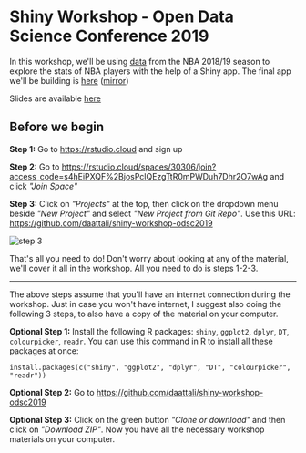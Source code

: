 # Shiny Workshop - Open Data Science Conference 2019

In this workshop, we'll be using [data](https://www.kaggle.com/schmadam97/nba-regular-season-stats-20182019) from the NBA 2018/19 season to explore the stats of NBA players with the help of a Shiny app. The final app we'll be building is [here](https://daattali.com/shiny/nba2018/) ([mirror](https://daattali.shinyapps.io/nba2018/))

Slides are available [here](https://github.com/daattali/shiny-workshop-odsc2019/raw/master/Shiny%20Workshop%20-%20ODSC%202019.pdf)

## Before we begin

**Step 1:** Go to https://rstudio.cloud and sign up

**Step 2:** Go to https://rstudio.cloud/spaces/30306/join?access_code=s4hEiPXQF%2BjosPclQEzgTtR0mPWDuh7Dhr2O7wAg and click *"Join Space"*

**Step 3:** Click on *"Projects"* at the top, then click on the dropdown menu beside *"New Project"* and select *"New Project from Git Repo"*. Use this URL: https://github.com/daattali/shiny-workshop-odsc2019

![step 3](https://i.imgur.com/nU5bbFL.png)

That's all you need to do! Don't worry about looking at any of the material, we'll cover it all in the workshop. All you need to do is steps 1-2-3. 

---

The above steps assume that you'll have an internet connection during the workshop. Just in case you won't have internet, I suggest also doing the following 3 steps, to also have a copy of the material on your computer.

**Optional Step 1:** Install the following R packages: `shiny`, `ggplot2`, `dplyr`, `DT`, `colourpicker`, `readr`. You can use this command in R to install all these packages at once:


    install.packages(c("shiny", "ggplot2", "dplyr", "DT", "colourpicker", "readr")) 


**Optional Step 2:** Go to https://github.com/daattali/shiny-workshop-odsc2019

**Optional Step 3:** Click on the green button *"Clone or download"* and then click on *"Download ZIP"*. Now you have all the necessary workshop materials on your computer.
